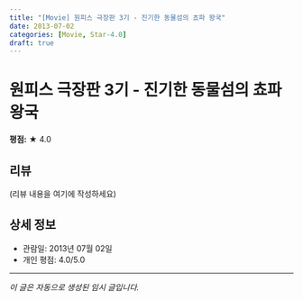 ```yaml
---
title: "[Movie] 원피스 극장판 3기 - 진기한 동물섬의 쵸파 왕국"
date: 2013-07-02
categories: [Movie, Star-4.0]
draft: true
---
```


# 원피스 극장판 3기 - 진기한 동물섬의 쵸파 왕국

**평점:** ★ 4.0

## 리뷰

(리뷰 내용을 여기에 작성하세요)

## 상세 정보

- 관람일: 2013년 07월 02일
- 개인 평점: 4.0/5.0

---

*이 글은 자동으로 생성된 임시 글입니다.*
